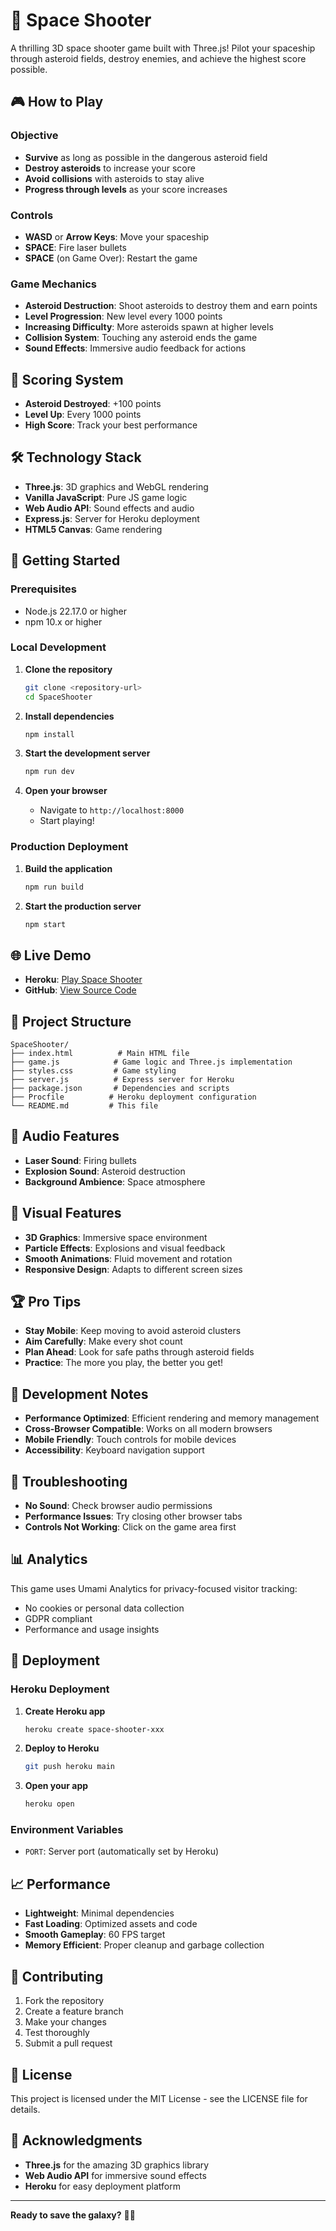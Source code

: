 # 🚀 Space Shooter

A thrilling 3D space shooter game built with Three.js! Pilot your spaceship through asteroid fields, destroy enemies, and achieve the highest score possible.

## 🎮 How to Play

### Objective
- **Survive** as long as possible in the dangerous asteroid field
- **Destroy asteroids** to increase your score
- **Avoid collisions** with asteroids to stay alive
- **Progress through levels** as your score increases

### Controls
- **WASD** or **Arrow Keys**: Move your spaceship
- **SPACE**: Fire laser bullets
- **SPACE** (on Game Over): Restart the game

### Game Mechanics
- **Asteroid Destruction**: Shoot asteroids to destroy them and earn points
- **Level Progression**: New level every 1000 points
- **Increasing Difficulty**: More asteroids spawn at higher levels
- **Collision System**: Touching any asteroid ends the game
- **Sound Effects**: Immersive audio feedback for actions

## 🎯 Scoring System
- **Asteroid Destroyed**: +100 points
- **Level Up**: Every 1000 points
- **High Score**: Track your best performance

## 🛠️ Technology Stack
- **Three.js**: 3D graphics and WebGL rendering
- **Vanilla JavaScript**: Pure JS game logic
- **Web Audio API**: Sound effects and audio
- **Express.js**: Server for Heroku deployment
- **HTML5 Canvas**: Game rendering

## 🚀 Getting Started

### Prerequisites
- Node.js 22.17.0 or higher
- npm 10.x or higher

### Local Development
1. **Clone the repository**
   ```bash
   git clone <repository-url>
   cd SpaceShooter
   ```

2. **Install dependencies**
   ```bash
   npm install
   ```

3. **Start the development server**
   ```bash
   npm run dev
   ```

4. **Open your browser**
   - Navigate to `http://localhost:8000`
   - Start playing!

### Production Deployment
1. **Build the application**
   ```bash
   npm run build
   ```

2. **Start the production server**
   ```bash
   npm start
   ```

## 🌐 Live Demo
- **Heroku**: [Play Space Shooter](https://space-shooter-2d.herokuapp.com/)
- **GitHub**: [View Source Code](https://github.com/davidnekovarcz/space-shooter)

## 📁 Project Structure
```
SpaceShooter/
├── index.html          # Main HTML file
├── game.js            # Game logic and Three.js implementation
├── styles.css         # Game styling
├── server.js          # Express server for Heroku
├── package.json       # Dependencies and scripts
├── Procfile          # Heroku deployment configuration
└── README.md         # This file
```

## 🎵 Audio Features
- **Laser Sound**: Firing bullets
- **Explosion Sound**: Asteroid destruction
- **Background Ambience**: Space atmosphere

## 🎨 Visual Features
- **3D Graphics**: Immersive space environment
- **Particle Effects**: Explosions and visual feedback
- **Smooth Animations**: Fluid movement and rotation
- **Responsive Design**: Adapts to different screen sizes

## 🏆 Pro Tips
- **Stay Mobile**: Keep moving to avoid asteroid clusters
- **Aim Carefully**: Make every shot count
- **Plan Ahead**: Look for safe paths through asteroid fields
- **Practice**: The more you play, the better you get!

## 🔧 Development Notes
- **Performance Optimized**: Efficient rendering and memory management
- **Cross-Browser Compatible**: Works on all modern browsers
- **Mobile Friendly**: Touch controls for mobile devices
- **Accessibility**: Keyboard navigation support

## 🐛 Troubleshooting
- **No Sound**: Check browser audio permissions
- **Performance Issues**: Try closing other browser tabs
- **Controls Not Working**: Click on the game area first

## 📊 Analytics
This game uses Umami Analytics for privacy-focused visitor tracking:
- No cookies or personal data collection
- GDPR compliant
- Performance and usage insights

## 🚀 Deployment

### Heroku Deployment
1. **Create Heroku app**
   ```bash
   heroku create space-shooter-xxx
   ```

2. **Deploy to Heroku**
   ```bash
   git push heroku main
   ```

3. **Open your app**
   ```bash
   heroku open
   ```

### Environment Variables
- `PORT`: Server port (automatically set by Heroku)

## 📈 Performance
- **Lightweight**: Minimal dependencies
- **Fast Loading**: Optimized assets and code
- **Smooth Gameplay**: 60 FPS target
- **Memory Efficient**: Proper cleanup and garbage collection

## 🤝 Contributing
1. Fork the repository
2. Create a feature branch
3. Make your changes
4. Test thoroughly
5. Submit a pull request

## 📄 License
This project is licensed under the MIT License - see the LICENSE file for details.

## 🙏 Acknowledgments
- **Three.js** for the amazing 3D graphics library
- **Web Audio API** for immersive sound effects
- **Heroku** for easy deployment platform

---

**Ready to save the galaxy?** 🚀✨
